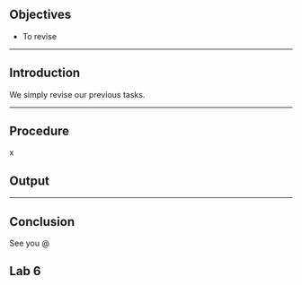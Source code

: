 ## Objectives

- To revise

---

## Introduction

We simply revise our previous tasks.

---

## Procedure

x

## Output

---

## Conclusion

See you @

## Lab 6